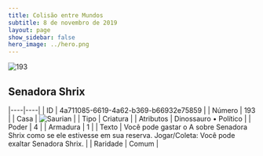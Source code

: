 ```yaml
---
title: Colisão entre Mundos
subtitle: 8 de novembro de 2019
layout: page
show_sidebar: false
hero_image: ../hero.png
---
```


![193](https://cdn.keyforgegame.com/media/card_front/pt/452_193_G5VCJR42XX2C_pt.png)

## Senadora Shrix

|----|----|
| ID | 4a711085-6619-4a62-b369-b66932e75859 |
| Número | 193 |
| Casa | ![Saurian](https://archonarcana.com/images/thumb/9/9e/Saurian_P.png/22px-Saurian_P.png "Sauro") |
| Tipo | Criatura |
| Atributos | Dinossauro • Político |
| Poder | 4 |
| Armadura | 1 |
| Texto | Você pode gastar o A sobre Senadora Shrix como se ele estivesse em sua reserva. Jogar/Coleta: Você pode exaltar Senadora Shrix. |
| Raridade | Comum |
